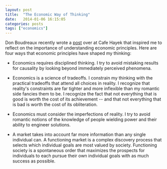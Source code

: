 ```yaml
---
layout: post
title:  "The Economic Way of Thinking"
date:   2014-01-06 16:15:05
categories: posts
tags: ["economics"]
---
```


Don Boudreaux recently wrote a [post][link] over at Cafe Hayek that inspired me to reflect on the importance of understanding economic principles.  Here are four ways that economic principles have shaped my thinking:

* Economics requires disciplined thinking.  I try to avoid mistaking results for causality by looking beyond immediately perceived phenomena.

* Economics is a science of tradeoffs.  I constrain my thinking with the practical tradeoffs that attend all choices in reality.  I recognize that reality's constraints are far tighter and more inflexible than my romantic side fancies them to be.  I recognize the fact that not everything that is good is worth the cost of its achievement -- and that not everything that is bad is worth the cost of its obliteration.

* Economics must consider the imperfections of reality.  I try to avoid romantic notions of the knowledge of people wielding power and their ability to engineer solutions.

* A market takes into account far more information than any single individual can.  A functioning market is a complex discovery process that selects which individual goals are most valued by society.  Functioning society is a spontaneous order that maximizes the prospects for individuals to each pursue their own individual goals with as much success as possible.

[link]:http://cafehayek.com/2013/12/three-non-economic-ways-of-thinking.html

